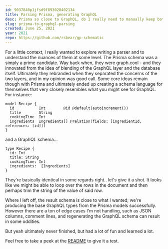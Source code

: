```yaml
---
id: 9037840p1jfsd9f893028402134
title: Parsing Prisma, generating GraphQL
desc: Prisma so close to GraphQL, do I really need to manually keep both schema's in sync..
slug: prisma-to-graphql-parsing
created: June 25, 2021
year: 2021
repo: https://github.com/rsbear/gp-schematic
---
```


For a little context, I really wanted to explore writing a parser and to understand the nuances of them at some level.
The Prisma schema was a simply a prime candidate. Way back when, they were graph.cool - and they innovated from the idea of blending of the GraphQL layer and the database itself. Ultimately they rebranded when they separated the concerns of the two layers, and in my opinion was good call. Some core ideas remain though with Prisma and ultimately ended up creating a schema language for themselves that very closely resembles what you might see for GraphQL. For instance:

```
model Recipe {
  id           Int        @id @default(autoincrement())
  title        String
  cookingTime  Int
  ingredients  Ingredients[] @relation(fields: [ingredientId, references: [id]])
}
```

and a GraphQL schema...

```
type Recipe {
  id: Int
  title: String
  cookingTime: Int
  ingredients:  [Ingredients]
}
```

They're basically identical in some regards right.. let's give it a shot. It looks like we might be able to loop over the rows in the document and then perhaps trim the string of the value of said row.

Where I left off, the result schema is close to what I wanted; we're producing the base GraphQL types from the Prisma models successfully. However there are a ton of edge cases I'm not handling, such as JSON columns, comment lines, and regenerating the GraphQL schema can result in some oddities.

But yeah ultimately never finished, but had a lot of fun and learned a lot.

Feel free to take a peek at the [README](https://github.com/rsbear/gp-schematic/blob/main/README.md) to give it a test.
